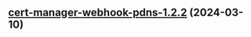 

## [cert-manager-webhook-pdns-1.2.2](https://github.com/cyr-ius/truenas-charts/compare/cert-manager-webhook-pdns-1.2.1...cert-manager-webhook-pdns-1.2.2) (2024-03-10)

